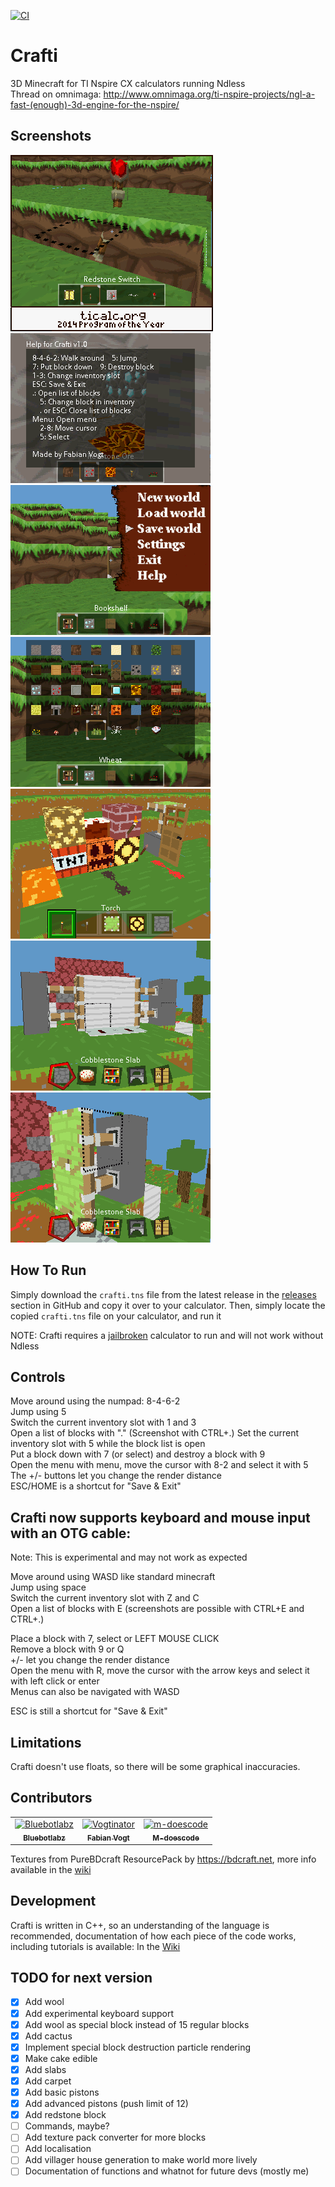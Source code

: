 [![CI](https://github.com/Bluebotlaboratories/crafti/actions/workflows/CI.yml/badge.svg)](https://github.com/Bluebotlaboratories/crafti/actions/workflows/CI.yml)

Crafti
======

3D Minecraft for TI Nspire CX calculators running Ndless  
Thread on omnimaga: http://www.omnimaga.org/ti-nspire-projects/ngl-a-fast-(enough)-3d-engine-for-the-nspire/

Screenshots
-----------

![Crafti Redstone](.github/images/crafti_redstone.gif)
![Crafti Help](.github/images/crafti_help.png)  
![Crafti Menu](.github/images/crafti_menu.gif)
![Crafti List](.github/images/crafti_v1.0_list.png)
![Crafti Showcase](.github/images/crafti_showcase.png)
![Crafti Pistons](.github/images/crafti_pistons.png)
![Crafti More Pistons](.github/images/crafti_morepistons.png)

How To Run
--------

Simply download the `crafti.tns` file from the latest release in the [releases](https://github.com/Bluebotlaboratories/crafti/releases/latest) section in GitHub and copy it over to your calculator.
Then, simply locate the copied `crafti.tns` file on your calculator, and run it

NOTE: Crafti requires a [jailbroken](http://ndless.me/) calculator to run and will not work without Ndless


Controls
--------

Move around using the numpad: 8-4-6-2  
Jump using 5  
Switch the current inventory slot with 1 and 3  
Open a list of blocks with "."  (Screenshot with CTRL+.)
Set the current inventory slot with 5 while the block list is open  
Put a block down with 7 (or select) and destroy a block with 9  
Open the menu with menu, move the cursor with 8-2 and select it with 5  
The +/- buttons let you change the render distance  
ESC/HOME is a shortcut for "Save & Exit"  



## Crafti now supports keyboard and mouse input with an OTG cable:
Note: This is experimental and may not work as expected

Move around using WASD like standard minecraft  
Jump using space  
Switch the current inventory slot with Z and C  
Open a list of blocks with E (screenshots are possible with CTRL+E and CTRL+.)  

Place a block with 7, select or LEFT MOUSE CLICK  
Remove a block with 9 or Q  
+/- let you change the render distance  
Open the menu with R, move the cursor with the arrow keys and select it with left click or enter  
Menus can also be navigated with WASD  

ESC is still a shortcut for "Save & Exit"  


Limitations
-----------

Crafti doesn't use floats, so there will be some graphical inaccuracies.


Contributors
-----------
<!-- readme: contributors -start -->
<table>
<tr>
    <td align="center">
        <a href="https://github.com/Bluebotlabz">
            <img src="https://avatars.githubusercontent.com/u/69104218?v=4" width="100;" alt="Bluebotlabz"/>
            <br />
            <sub><b>Bluebotlabz</b></sub>
        </a>
    </td>
    <td align="center">
        <a href="https://github.com/Vogtinator">
            <img src="https://avatars.githubusercontent.com/u/1622084?v=4" width="100;" alt="Vogtinator"/>
            <br />
            <sub><b>Fabian Vogt</b></sub>
        </a>
    </td>
    <td align="center">
        <a href="https://github.com/m-doescode">
            <img src="https://avatars.githubusercontent.com/u/80221594?v=4" width="100;" alt="m-doescode"/>
            <br />
            <sub><b>M-doescode</b></sub>
        </a>
    </td></tr>
</table>
<!-- readme: contributors -end -->
  
Textures from PureBDcraft ResourcePack by https://bdcraft.net, more info available in the [wiki](../../wiki/Crafti-textures)

Development
-----------
Crafti is written in C++, so an understanding of the language is recommended, documentation of how each piece of the code works, including tutorials is available:
In the [Wiki](../../wiki)

TODO for next version
-----------
- [x] Add wool
- [x] Add experimental keyboard support
- [x] Add wool as special block instead of 15 regular blocks
- [x] Add cactus
- [x] Implement special block destruction particle rendering
- [x] Make cake edible
- [x] Add slabs
- [x] Add carpet
- [x] Add basic pistons
- [x] Add advanced pistons (push limit of 12)
- [x] Add redstone block
- [ ] Commands, maybe?
- [ ] Add texture pack converter for more blocks
- [ ] Add localisation
- [ ] Add villager house generation to make world more lively
- [ ] Documentation of functions and whatnot for future devs (mostly me)
